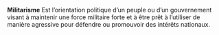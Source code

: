 **Militarisme**
Est l’orientation politique d’un peuple ou d’un gouvernement visant à maintenir une force militaire forte et à être prêt à l’utiliser de manière agressive pour défendre ou promouvoir des intérêts nationaux.
